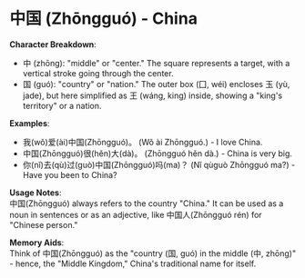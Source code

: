 # **中国 (Zhōngguó) - China**

**Character Breakdown**:  
- 中 (zhōng): "middle" or "center." The square represents a target, with a vertical stroke going through the center.  
- 国 (guó): "country" or "nation." The outer box (囗, wéi) encloses 玉 (yù, jade), but here simplified as 王 (wáng, king) inside, showing a "king's territory" or a nation.

**Examples**:  
- 我(wǒ)爱(ài)中国(Zhōngguó)。 (Wǒ ài Zhōngguó.) - I love China.  
- 中国(Zhōngguó)很(hěn)大(dà)。 (Zhōngguó hěn dà.) - China is very big.  
- 你(nǐ)去(qù)过(guò)中国(Zhōngguó)吗(ma)？ (Nǐ qùguò Zhōngguó ma?) - Have you been to China?

**Usage Notes**:  
中国(Zhōngguó) always refers to the country "China." It can be used as a noun in sentences or as an adjective, like 中国人(Zhōngguó rén) for "Chinese person."

**Memory Aids**:  
Think of 中国(Zhōngguó) as the "country (国, guó) in the middle (中, zhōng)" - hence, the "Middle Kingdom," China's traditional name for itself.